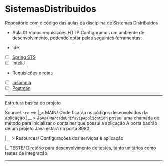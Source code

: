 # SistemasDistribuidos
Repositório com o código das aulas da disciplina de Sistemas Distribuidos

 - Aula 01
  Vimos requisições HTTP
  Configuramos um ambiente de desenvolvimento, podendo optar pelas seguintes ferramentas:
  
 - Ide
 - [ ] [Spring STS](https://spring.io/tools)
 - [ ] [InteliJ](https://www.jetbrains.com/pt-br/idea/download/#section=windows)

 - Requisições e rotas
 - [ ] [Insomnia](https://insomnia.rest/download/)
 - [ ] [Postman](https://www.postman.com/downloads/)
-------

Estrutura básica do projeto

 Source/ ```src``` ==>
|_> MAIN/ Onde ficarão os códigos desenvolvidos da aplicação
|__ > Java/ ```MercadoUnifavipApplication``` possui uma chamada de método para inicializar o container que possui a aplicação
A porta padrão de um projeto Java estará na porta 8080

|__ > Resources/ Configurações dos serviços e aplicação

|_ TESTE/ Diretório para desenvolvimento de testes, tanto unitários como testes de integração

-------
